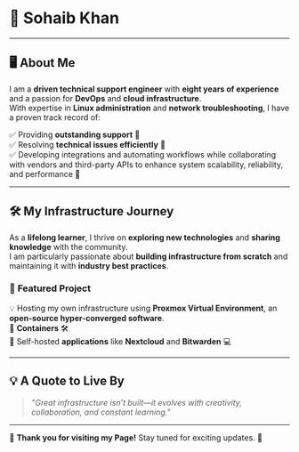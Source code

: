 # 🌟 Sohaib Khan

---

## 🖥️ **About Me**

I am a **driven technical support engineer** with **eight years of experience** and a passion for **DevOps** and **cloud infrastructure**.  
With expertise in **Linux administration** and **network troubleshooting**, I have a proven track record of:

✅ Providing **outstanding support** 🤝  
✅ Resolving **technical issues efficiently** 🚀  
✅ Developing integrations and automating workflows while collaborating with vendors and third-party APIs to enhance system scalability, reliability, and performance 🔧

---

## 🛠️ **My Infrastructure Journey**

As a **lifelong learner**, I thrive on **exploring new technologies** and **sharing knowledge** with the community.  
I am particularly passionate about **building infrastructure from scratch** and maintaining it with **industry best practices**.

### 🔹 **Featured Project**
💡 Hosting my own infrastructure using **Proxmox Virtual Environment**, an **open-source hyper-converged software**.  
🔹 **Containers** 🛠️  
🔹 Self-hosted **applications** like **Nextcloud** and **Bitwarden** 💻  

---

## 💡 **A Quote to Live By**

> _"Great infrastructure isn’t built—it evolves with creativity, collaboration, and constant learning."_  

---

🚀 **Thank you for visiting my Page!** Stay tuned for exciting updates. 🌌
